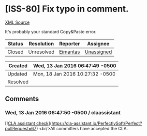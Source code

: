 # [ISS-80] Fix typo in comment.

[XML Source](./xml/ISS-80.xml)
<p><p>It's probably your standard Copy&amp;Paste error.</p></p>





Status|Resolution|Reporter|Assignee
------|----------|--------|--------
Closed|Unresolved|[Eimantas](eimantas)|[Unassigned]($-1)





Created|Wed, 13 Jan 2016 06:47:49 -0500
-------|--------------
Updated|Mon, 18 Jan 2016 10:27:32 -0500
Resolved|


## Comments




### Wed, 13 Jan 2016 06:47:50 -0500 / claassistant 

<p><p>[!<a href="https://cla-assistant.io/pull/badge/signed" class="external-link" rel="nofollow">CLA assistant check</a>](<a href="https://cla-assistant.io/PerfectlySoft/Perfect?pullRequest=67" class="external-link" rel="nofollow">https://cla-assistant.io/PerfectlySoft/Perfect?pullRequest=67</a>) &lt;br/&gt;All committers have accepted the CLA.</p></p>


